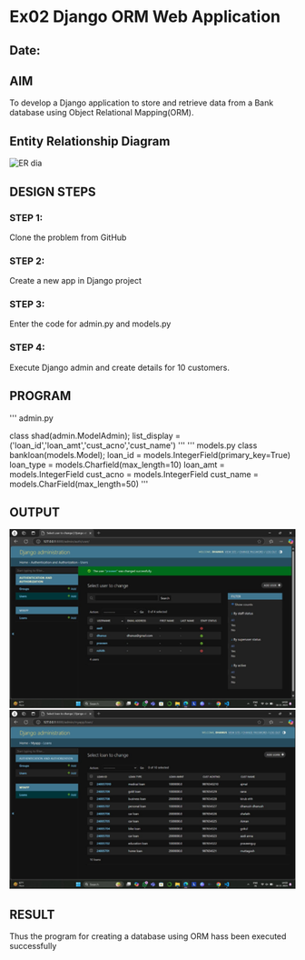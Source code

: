 # Ex02 Django ORM Web Application
## Date: 

## AIM
To develop a Django application to store and retrieve data from a Bank database using Object Relational Mapping(ORM).

## Entity Relationship Diagram
![ER dia](https://github.com/user-attachments/assets/6b848a7a-89fc-4dcc-9556-9df70dd5a591)

## DESIGN STEPS

### STEP 1:
Clone the problem from GitHub

### STEP 2:
Create a new app in Django project

### STEP 3:
Enter the code for admin.py and models.py

### STEP 4:
Execute Django admin and create details for 10 customers.

## PROGRAM
'''
admin.py

class shad(admin.ModelAdmin);
        list_display = ('loan_id','loan_amt','cust_acno','cust_name')
'''
'''
models.py
class bankloan(models.Model);
    loan_id = models.IntegerField(primary_key=True)
    loan_type = models.Charfield(max_length=10)
    loan_amt = models.IntegerField
    cust_acno = models.IntegerField
    cust_name = models.CharField(max_length=50)
'''



## OUTPUT
![alt text](loopie1.jpg)
![alt text](loopie2.jpg)


## RESULT
Thus the program for creating a database using ORM hass been executed successfully
